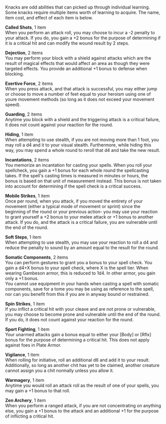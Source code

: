 Knacks are odd abilities that can picked up through individual learning. Some knacks require multiple items worth of learning to acquire. The name, item cost, and effect of each item is below.

**Called Shots**, 1 item  
When you perform an attack roll, you may choose to incur a -2 penalty to your attack. If you do, you gain a +2 bonus for the purpose of determining if it is a critical hit and can modify the wound result by 2 steps.

**Dejection**, 2 items  
You may perform your block with a shield against attacks which are the result of magical effects that would affect an area as though they were targeted effects. You provide an additional +1 bonus to defense when blocking.

**Exertive Force**, 2 items  
When you press attack, and that attack is successful, you may either jump or choose to move a number of feet equal to your heroism using one of youre movement methods (so long as it does not exceed your movement speed).

**Guarding**, 2 items  
Anytime you block with a shield and the triggering attack is a critical failure, it does not count against your reaction for the round.

**Hiding**, 1 item  
When attempting to use stealth, if you are not moving more than 1 foot, you may roll a d4 and it to your visual stealth. Furthermore, while hiding this way, you may spend a whole round to reroll that d4 and take the new result.

**Incantations**, 2 items  
You memorize an incantation for casting your spells. When you roll your spellcheck, you gain a +1 bonus for each whole round the spellcasting takes. If the spell's casting times is measured in minutes or hours, the bonus is based on that unit of measurement instead. This bonus is not taken into account for determining if the spell check is a critical success.

**Mobile Strikes**, 1 item  
Once per round, when you attack, if you moved the entirety of your movement (either a typical mode of movement or sprint) since the beginning of the round or your previous action- you may use your reaction to grant yourself a +2 bonus to your melee attack or +1 bonus to another attack. If you do, and the attack is a critical failure, you are vulnerable until the end of the round.

**Soft Steps**, 1 item  
When attempting to use stealth, you may use your reaction to roll a d4 and reduce the penalty to sound by an amount equal to the result for the round.

**Somatic Components**, 2 items  
You can perform gestures to grant you a bonus to your spell check. You gain a d4+X bonus to your spell check, where X is the spell tier. When wearing Gambeson armor, this is reduced to 1d4. In other armor, you gain only a +1 bonus.  
You cannot use equipment in your hands when casting a spell with somatic components, save for a tome you may be using as reference to the spell, nor can you benefit from this if you are in anyway bound or restrained.

**Spin Strikes**, 1 item  
If you inflict a critical hit with your cleave and are not prone or vulnerable, you may choose to become prone and vulnerable until the end of the round. If you do, it does not count against your reaction for the round.

**Sport Fighting**, 1 item  
Your unarmed attacks gain a bonus equal to either your [Body] or [Rflx] bonus for the purpose of determining a critical hit. This does not apply against foes in Plate Armor.

**Vigilance**, 1 item  
When rolling for initiative, roll an additional d6 and add it to your result. Additionally, so long as another chit has yet to be claimed, another creature cannot assign you a chit normally unless you allow it.

**Warmagery**, 1 item  
Anytime you would roll an attack roll as the result of one of your spells, you may gain a +1 bonus to that roll.

**Zen Archery**, 1 item  
When you perform a ranged attack, if you are not concentrating on anything else, you gain a +1 bonus to the attack and an additional +1 for the purpose of inflicting a critical hit.

